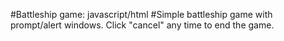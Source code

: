 #Battleship game: javascript/html
#Simple battleship game with prompt/alert windows. Click "cancel" any time to end the game.